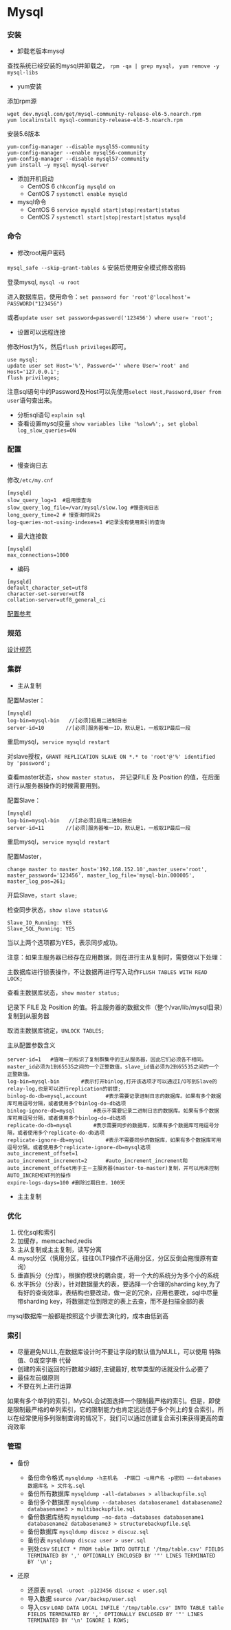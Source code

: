 # Mysql

### 安装

- 卸载老版本mysql

查找系统已经安装的mysql并卸载之， `rpm -qa | grep mysql`， `yum remove -y mysql-libs`

- yum安装

添加rpm源
```shell
wget dev.mysql.com/get/mysql-community-release-el6-5.noarch.rpm
yum localinstall mysql-community-release-el6-5.noarch.rpm
```
安装5.6版本
```shell
yum-config-manager --disable mysql55-community
yum-config-manager --enable mysql56-community
yum-config-manager --disable mysql57-community
yum install –y mysql mysql-server
```

- 添加开机启动
	- CentOS 6 `chkconfig mysqld on`
	- CentOS 7 `systemctl enable mysqld`
- mysql命令
	- CentOS 6 `service mysqld start|stop|restart|status`
	- CentOS 7 `systemctl start|stop|restart|status mysqld`

### 命令

- 修改root用户密码

`mysql_safe --skip-grant-tables &` 安装后使用安全模式修改密码

登录mysql, `mysql -u root`

进入数据库后，使用命令：`set password for 'root'@'localhost'= PASSWORD("123456")`

或者`update user set password=password('123456') where user= 'root';`

- 设置可以远程连接

修改Host为%，然后`flush privileges`即可。
```shell
use mysql;
update user set Host='%', Password='' where User='root' and Host='127.0.0.1';
flush privileges;
```
注意sql语句中的Password及Host可以先使用`select Host,Password,User from user`语句查出来。

- 分析sql语句 `explain sql`
- 查看设置mysql变量 `show variables like '%slow%';`，`set global log_slow_queries=ON`

### 配置

- 慢查询日志

修改`/etc/my.cnf`
```shell
[mysqld]
slow_query_log=1  #启用慢查询
slow_query_log_file=/var/mysql/slow.log #慢查询日志
long_query_time=2 # 慢查询时间2s
log-queries-not-using-indexes=1 #记录没有使用索引的查询
```

- 最大连接数

```shell
[mysqld]
max_connections=1000
```

- 编码

```shell
[mysqld]
default_character_set=utf8
character-set-server=utf8
collation-server=utf8_general_ci
```

[配置参考](https://github.com/judasn/Linux-Tutorial/blob/master/MySQL-Settings/MySQL-5.6/1G-Memory-Machine/my-for-comprehensive.cnf)

### 规范

[设计规范](https://github.com/MrYang/dev-ops/blob/master/blogs/sql设计规范.md)

### 集群

- 主从复制

配置Master：

```shell
[mysqld]
log-bin=mysql-bin   //[必须]启用二进制日志
server-id=10       //[必须]服务器唯一ID，默认是1，一般取IP最后一段
```

重启mysql，`service mysqld restart`

对slave授权，`GRANT REPLICATION SLAVE ON *.* to 'root'@'%' identified by 'password';`

查看master状态，`show master status`， 并记录FILE 及 Position 的值，在后面进行从服务器操作的时候需要用到。

配置Slave：

```shell
[mysqld]
log-bin=mysql-bin   //[非必须]启用二进制日志
server-id=11       //[必须]服务器唯一ID，默认是1，一般取IP最后一段
```

重启mysql，`service mysqld restart`

配置Master，

`change master to master_host='192.168.152.10',master_user='root', master_password='123456', master_log_file='mysql-bin.000005', master_log_pos=261;`

开启Slave，`start slave;`

检查同步状态，`show slave status\G`

```shell
Slave_IO_Running: YES
Slave_SQL_Running: YES
```
当以上两个选项都为YES，表示同步成功。

注意：如果主服务器已经存在应用数据，则在进行主从复制时，需要做以下处理：

主数据库进行锁表操作，不让数据再进行写入动作`FLUSH TABLES WITH READ LOCK;`

查看主数据库状态，`show master status;`

记录下 FILE 及 Position 的值。将主服务器的数据文件（整个/var/lib/mysql目录）复制到从服务器

取消主数据库锁定，`UNLOCK TABLES;`

主从配置参数含义
```shell
server-id=1   #值唯一的标识了复制群集中的主从服务器，因此它们必须各不相同。master_id必须为1到65535之间的一个正整数值，slave_id值必须为2到65535之间的一个正整数值。
log-bin=mysql-bin       #表示打开binlog,打开该选项才可以通过I/O写到Slave的relay-log,也是可以进行replication的前提;
binlog-do-db=mysql,account		#表示需要记录进制日志的数据库。如果有多个数据库可用逗号分隔，或者使用多个binlog-do-db选项
binlog-ignore-db=mysql		#表示不需要记录二进制日志的数据库。如果有多个数据库可用逗号分隔，或者使用多个binlog-do-db选项
replicate-do-db=mysql 		#表示需要同步的数据库，如果有多个数据库可用逗号分隔，或者使用多个replicate-do-db选项
replicate-ignore-db=mysql		#表示不需要同步的数据库，如果有多个数据库可用逗号分隔，或者使用多个replicate-ignore-db=mysql选项
auto_increment_offset=1
auto_increment_increment=2		#auto_increment_increment和auto_increment_offset用于主－主服务器(master-to-master)复制，并可以用来控制AUTO_INCREMENT列的操作
expire-logs-days=100 #删除过期日志，100天
```

- 主主复制

### 优化

1. 优化sql和索引
2. 加缓存，memcached,redis
3. 主从复制或主主复制，读写分离
4. mysql分区（慎用分区，往往OLTP操作不适用分区，分区反倒会拖慢原有查询）
5. 垂直拆分（分库），根据你模块的耦合度，将一个大的系统分为多个小的系统
6. 水平拆分（分表），针对数据量大的表，要选择一个合理的sharding key,为了有好的查询效率，表结构也要改动，做一定的冗余，应用也要改，sql中尽量带sharding key，将数据定位到限定的表上去查，而不是扫描全部的表

mysql数据库一般都是按照这个步骤去演化的，成本由低到高

### 索引

- 尽量避免NULL,在数据库设计时不要让字段的默认值为NULL，可以使用 特殊值、0或空字串 代替
- 创建的索引返回的行数越少越好,主键最好, 枚举类型的话就没什么必要了
- 最佳左前缀原则
- 不要在列上进行运算

如果有多个单列的索引，MySQL会试图选择一个限制最严格的索引。但是，即使是限制最严格的单列索引，它的限制能力也肯定远远低于多个列上的复合索引。所以在经常使用多列限制查询的情况下，我们可以通过创建复合索引来获得更高的查询效率

### 管理

- 备份
	- 备份命令格式 `mysqldump -h主机名  -P端口 -u用户名 -p密码 –-databases 数据库名 > 文件名.sql`
	- 备份所有数据库 `mysqldump -all-databases > allbackupfile.sql`
	- 备份多个数据库 `mysqldump --databases databasename1 databasename2 databasename3 > multibackupfile.sql`
	- 备份数据库结构 `mysqldump –no-data –databases databasename1 databasename2 databasename3 > structurebackupfile.sql`
	- 备份数据库 `mysqldump discuz > discuz.sql`
	- 备份表 `mysqldump discuz user > user.sql`
	- 到处csv `SELECT * FROM table INTO OUTFILE '/tmp/table.csv' FIELDS TERMINATED BY ',' OPTIONALLY ENCLOSED BY '"' LINES TERMINATED BY '\n';`

- 还原
	- 还原表 `mysql -uroot -p123456 discuz < user.sql`
	- 导入数据 `source /var/backup/user.sql`
	- 导入csv `LOAD DATA LOCAL INFILE '/tmp/table.csv' INTO TABLE table FIELDS TERMINATED BY ',' OPTIONALLY ENCLOSED BY '"' LINES TERMINATED BY '\n' IGNORE 1 ROWS;`
